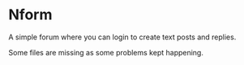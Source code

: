 # Nform
A simple forum where you can login to create text posts and replies.

Some files are missing as some problems kept happening.
